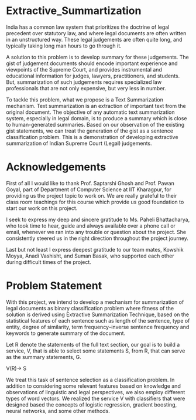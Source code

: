 # Extractive_Summartization

India has a common law system that prioritizes the doctrine of legal precedent over statutory law, and where legal documents are often written in an unstructured way. These legal judgements are often quite long, and typically taking long man hours to go through it.

A solution to this problem is to develop summary for these judgements. The gist of judgement documents should encode important experience and viewpoints of the Supreme Court, and provides instrumental and educational information for judges, lawyers, practitioners, and students. But, summarization of such judgements requires specialized law professionals that are not only expensive, but very less in number.

To tackle this problem, what we propose is a Text Summarization mechanism. Text summarization is an extraction of important text from the original document. The objective of any automatic text summarization system, especially in legal domain, is to produce a summary which is close to human-generated summaries. Based on our observation of the existing gist statements, we can treat the generation of the gist as a sentence classification problem. This is a demonstration of developing extractive summarization of Indian Supreme Court (Legal) judgements.

# Acknowledgements

First of all I would like to thank Prof. Saptarshi Ghosh and Prof. Pawan Goyal, part of Department of Computer Science at IIT Kharagpur, for providing us the project topic to work on. We are really grateful to their class room teachings for this course which provide us good foundation to start our work on this project.

I seek to express my deep and sincere gratitude to Ms. Paheli Bhattacharya, who took time to hear, guide and always available over a phone call or email, whenever we ran into any trouble or question about the project. She consistently steered us in the right direction throughout the project journey.

Last but not least I express deepest gratitude to our team mates, Kowshik Moyya, Anadi Vashisht, and Suman Basak, who supported each other during difficult times of the project.

# Problem Statement

With this project, we intend to develop a mechanism for summarization of legal documents as binary classification problem where fitness of the solution is derived using Extractive Summarization Technique, based on the statistical features of each sentence such as length of the sentence, type of entity, degree of similarity, term frequency–inverse sentence frequency and keywords to generate summary of the document.

Let R denote the statements of the full text section, our goal is to build a service, V, that is able to select some statements S, from R, that can serve as the summary statements, G.

V(R)→ S

We treat this task of sentence selection as a classification problem. In addition to considering some relevant features based on knowledge and observations of linguistic and legal perspectives, we also employ different types of word vectors. We realized the service V with classifiers that were designed based the concepts of logistic regression, gradient boosting, neural networks, and some other methods.
